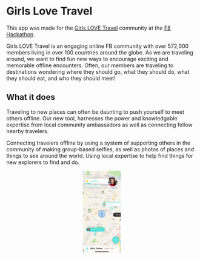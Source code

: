 # Girls Love Travel

This app was made for the [Girls LOVE Travel](https://girlslovetravel.org/) community at the [F8 Hackathon](https://f8hackathon.splashthat.com/). 

Girls LOVE Travel is an engaging online FB community with over 572,000 members living in over 100 countries around the globe. As we are traveling around, we want to find fun new ways to encourage exciting and memorable offline encounters. Often, our members are traveling to destinations wondering where they should go, what they should do, what they should eat, and who they should meet!  

## What it does

Traveling to new places can often be daunting to push yourself to meet others offline. Our new tool, harnesses the power and knowledgable expertise from local community ambassadors as well as connecting fellow nearby travelers.

Connecting travelers offline by using a system of supporting others in the community of making group-based selfies, as well as photos of places and things to see around the world. Using local expertise to help find things for new explorers to find and do. 

<center>
<img src="img/demo.jpeg" style="max-width: 100px; width: 100px"/>
</center>

